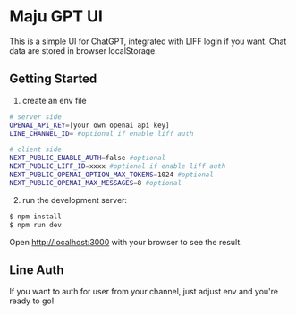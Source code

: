 # Maju GPT UI

This is a simple UI for ChatGPT, integrated with LIFF login if you want. Chat data are stored in browser localStorage.


## Getting Started
1. create an env file
```bash
# server side
OPENAI_API_KEY=[your own openai api key]
LINE_CHANNEL_ID= #optional if enable liff auth

# client side
NEXT_PUBLIC_ENABLE_AUTH=false #optional
NEXT_PUBLIC_LIFF_ID=xxxx #optional if enable liff auth
NEXT_PUBLIC_OPENAI_OPTION_MAX_TOKENS=1024 #optional
NEXT_PUBLIC_OPENAI_MAX_MESSAGES=8 #optional
```

2. run the development server:

```bash
$ npm install
$ npm run dev
```

Open [http://localhost:3000](http://localhost:3000) with your browser to see the result.


## Line Auth
If you want to auth for user from your channel, just adjust env and you're ready to go!